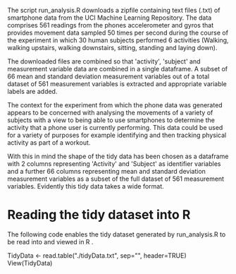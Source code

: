 The script run_analysis.R downloads a zipfile containing text files (.txt) of smartphone data from the UCI Machine Learning Repository. The data comprises 561 readings from the phones accelerometer and gyros that provides movement data sampled 50 times per second during the course of the experiment in which 30 human subjects performed 6 activities (Walking, walking upstairs, walking downstairs, sitting, standing and laying down).

The downloaded files are combined so that 'activity', 'subject' and measurement variable data are combined in a single dataframe. A subset of 66 mean and standard deviation measurement variables out of a total dataset of 561 measurement variables is extracted and appropriate variable labels are added.  

The context for the experiment from which the phone data was generated appears to be concerned with analysing the movements of a variety of subjects with a view to being able to use smartphones to determine the activity that a phone user is currently performing. This data could be used for a variety of purposes for example identifying and then tracking physical activity as part of a workout.

With this in mind the shape of the tidy data has been chosen as a dataframe with 2 columns representing 'Activity' and 'Subject' as identifier variables and a further 66 columns representing mean and standard deviation measurement variables as a subset of the full dataset of 561 measurement variables. Evidently this tidy data takes a wide format.

Reading the tidy dataset into R
===============================
The following code enables the tidy dataset generated by run_analysis.R to be read into and viewed in R .

TidyData <- read.table("./tidyData.txt", sep="", header=TRUE)
View(TidyData)